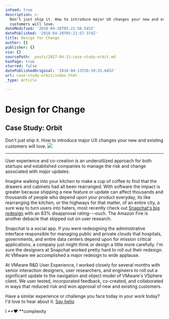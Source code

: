 ```yaml
---
inFeed: true
description: >-
  Don’t just ship it. How to introduce major UX changes your new and existing
  customers will love.
dateModified: '2018-04-28T05:21:56.545Z'
datePublished: '2018-04-28T05:21:57.374Z'
title: Design for Change
author: []
publisher: {}
via: {}
sourcePath: _posts/2017-04-13-case-study-orbit.md
hasPage: true
starred: false
datePublishedOriginal: '2018-04-13T20:39:25.845Z'
url: case-study-orbit/index.html
_type: Article

---
```

# Design for Change

## Case Study: Orbit

Don't just ship it. How to introduce major UX changes your new and existing customers will love.
![](https://the-grid-user-content.s3-us-west-2.amazonaws.com/f95e390b-d8ca-4432-92ea-ea2fda0ea6f3.gif)

---

User experience and co-creation is an underutilized approach for both startups and established companies to manage the risk and change associated with major updates.

Imagine walking into your kitchen to make a cup of coffee to find that the drawers and cabinets had all been rearranged. With software the impact is greater because shipping a new feature or update can affect thousands and thousands of people who depend upon your product everyday, its like rearranging the kitchen, or the highways for that matter, of an entire city, a sure way to turn users into haters, most recently check out [Snapchat's big redesign][0] with an 83% disapproval rating---ouch. The Amazon Fire is another debacle that skipped out on user research.

Snapchat is a social app. If you were redesigning the administrative interface responsible for managing public and private clouds that hospitals, governments, and entire data centers depend upon for mission critical applications, a company just might think or design a little more carefully. I'm sure the designers at Snapchat worked pretty hard to roll out their redesign. At VMware we accomplished a major redesign to wide applause.

At VMware R&D User Experience, I worked closely for several months with senior interaction designers, user researchers, and engineers to roll out a significant update to the navigation and object model of VMware's VSphere client. We user tested, incorporated feedback, co-created, and collaborated in ways that reduced risk and won approval of new and existing customers.

Have a similar experience or challenge you face today in your work today? I'd love to hear about it.
[Say hello][1]

I **♥ **complexity

[0]: https://techcrunch.com/2018/01/11/snapchat-redesign-uninstall/
[1]: http://tiny.cc/hello-daniel